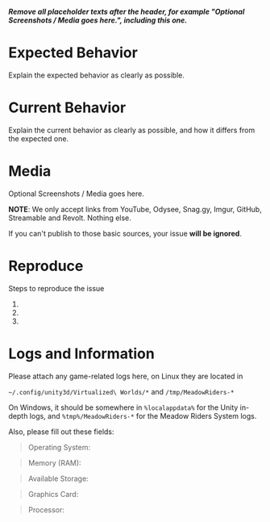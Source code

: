 ***Remove all placeholder texts after the header, for example "Optional Screenshots / Media goes here.", including this one.***
# Expected Behavior
Explain the expected behavior as clearly as possible.

# Current Behavior
Explain the current behavior as clearly as possible, and how it differs from the expected one.

# Media
Optional Screenshots / Media goes here.

**NOTE**: We only accept links from YouTube, Odysee, Snag.gy, Imgur, GitHub, Streamable and Revolt. Nothing else.

If you can't publish to those basic sources, your issue **will be ignored**.

# Reproduce
Steps to reproduce the issue

1.
2.
3.

# Logs and Information
Please attach any game-related logs here, on Linux they are located in

`~/.config/unity3d/Virtualized\ Worlds/*` and `/tmp/MeadowRiders-*`

On Windows, it should be somewhere in `%localappdata%` for the Unity in-depth logs, and `%tmp%/MeadowRiders-*` for the Meadow Riders System logs.

Also, please fill out these fields:
> Operating System:

> Memory (RAM):

> Available Storage:

> Graphics Card:

> Processor:
